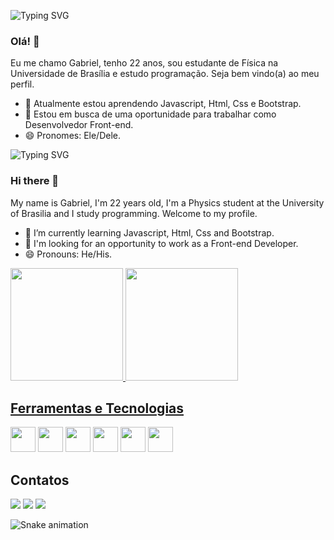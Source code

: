 ![Typing SVG](https://readme-typing-svg.herokuapp.com/?color=FFF&size=35&center=true&vCenter=true&width=1000&lines=Bem-vindo!)
### Olá! 👋

Eu me chamo Gabriel, tenho 22 anos, sou estudante de Física na Universidade de Brasília e estudo programação. Seja bem vindo(a) ao meu perfil.
- 🌱 Atualmente estou aprendendo Javascript, Html, Css e Bootstrap.
- 🤔 Estou em busca de uma oportunidade para trabalhar como Desenvolvedor Front-end.
- 😄 Pronomes: Ele/Dele.

![Typing SVG](https://readme-typing-svg.herokuapp.com/?color=ccc&size=35&center=true&vCenter=true&width=1000&lines=Welcome!)

### Hi there 👋
My name is Gabriel, I'm 22 years old, I'm a Physics student at the University of Brasilia and I study programming. Welcome to my profile.

<!--
**Teles-Gabriel/Teles-Gabriel** is a ✨ _special_ ✨ repository because its `README.md` (this file) appears on your GitHub profile.

Here are some ideas to get you started:

- 🔭 I’m currently working on ...

- 👯 I’m looking to collaborate on ...
- 🤔 I’m looking for help with  ...
- 💬 Ask me about ...
- 📫 How to reach me: ...
- ⚡ Fun fact:  ...
-->
- 🌱 I’m currently learning Javascript, Html, Css and Bootstrap.
- 🤔 I'm looking for an opportunity to work as a Front-end Developer.
- 😄 Pronouns: He/His.

<div>
<a href="https://github.com/Teles-Gabriel">
<img height="180em" width="auto" src="https://github-readme-stats-sigma-five.vercel.app/api/top-langs/?username=Teles-Gabriel&layout=compact&langs_count=7&theme=dracula"/>
  
<a href="https://github.com/Teles-Gabriel">
<img height="180em" width="auto" src="https://github-readme-stats-sigma-five.vercel.app/api?username=Teles-Gabriel&show_icons=true&theme=dracula&include_all_commits=true&count_private=true"/>
</div>

 ## Ferramentas e Tecnologias
 <a><img src="https://cdn.jsdelivr.net/gh/devicons/devicon/icons/bootstrap/bootstrap-plain-wordmark.svg" width="40" height="40" /></a>
 <a><img src="https://cdn.jsdelivr.net/gh/devicons/devicon/icons/css3/css3-plain-wordmark.svg" width="40" height="40"/></a>
 <a><img src="https://cdn.jsdelivr.net/gh/devicons/devicon/icons/git/git-plain-wordmark.svg" width="40" height="40"/></a>
 <a><img src="https://cdn.jsdelivr.net/gh/devicons/devicon/icons/html5/html5-plain-wordmark.svg" width="40" height="40"/></a>
 <a><img src="https://cdn.jsdelivr.net/gh/devicons/devicon/icons/javascript/javascript-original.svg" width="40" height="40"/></a>
 <a><img src="https://cdn.jsdelivr.net/gh/devicons/devicon/icons/r/r-original.svg" width="40" height="40"/></a>        
  
## Contatos

<div>
<a href = "mailto:gabrielteles0609@gmail.com"><img src="https://img.shields.io/badge/Gmail-D14836?style=for-the-badge&logo=gmail&logoColor=white" target="_blank"></a>
<a href="https://instagram.com/gabrielteles001" target="_blank"><img src="https://img.shields.io/badge/-Instagram-%23E4405F?style=for-the-badge&logo=instagram&logoColor=white" target="_blank"></a>
<a href="https://www.linkedin.com/in/gabriel--teles" target="_blank"><img src="https://img.shields.io/badge/-LinkedIn-%230077B5?style=for-the-badge&logo=linkedin&logoColor=white" target="_blank"></a>   
</div>


![Snake animation](https://github.com/Teles-Gabriel/Teles-Gabriel/blob/output/github-contribution-grid-snake.svg)

